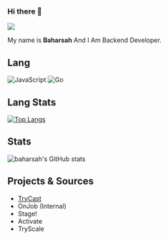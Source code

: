 ### Hi there 👋

![](https://osekai.net/profiles/img/banner.svg?id=10135297)

My name is **Baharsah** And I Am Backend Developer.

## Lang

![JavaScript](https://img.shields.io/badge/-JavaScript-000?&logo=JavaScript)
![Go](https://img.shields.io/badge/-Go-000?&logo=Go)

## Lang Stats

[![Top Langs](https://github-readme-stats.vercel.app/api/top-langs/?username=baharsah&layout=compact&count_private=true)](https://github.com/baharsah)

## Stats

![baharsah's GitHub stats](https://github-readme-stats.vercel.app/api?username=baharsah&show_icons=true&theme=radical&show_icons=true&count_private=true)


## Projects & Sources

- [TryCast](https://github.com/baharsah/trycast)
- OnJob (Internal)
- Stage!
- Activate
- TryScale
